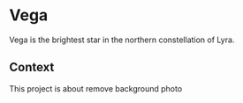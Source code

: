 # Vega
Vega is the brightest star in the northern constellation of Lyra. 

## Context
This project is about remove background photo 